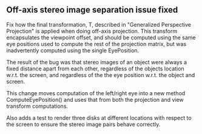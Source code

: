 ## Off-axis stereo image separation issue fixed

Fix how the final transformation, T, described in "Generalized Perspective
Projection" is applied when doing off-axis projection.  This transform
encapsulates the viewpoint offset, and should be computed using the same eye
positions used to compute the rest of the projection matrix, but was
inadvertently computed using the single EyePosition.

The result of the bug was that stereo images of an object were always a fixed
distance apart from each other, regardless of the objects location w.r.t. the
screen, and regardless of the the eye position w.r.t. the object and screen.

This change moves computation of the left/right eye into a new method
ComputeEyePosition() and uses that from both the projection and view transform
computations.

Also adds a test to render three disks at different locations with respect to
the screen to ensure the stereo image pairs behave correctly.
